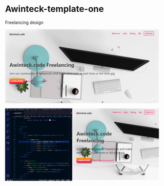 # Awinteck-template-one
Freelancing design

![alt text](https://github.com/Samjay1/images/blob/master/Screenshot%20(15).png)

![alt text](https://github.com/Samjay1/images/blob/master/Screenshot%20(16).png)
